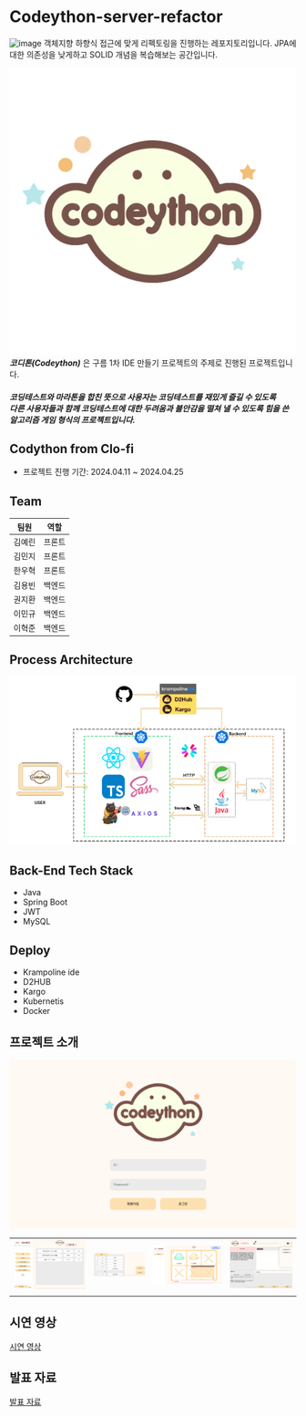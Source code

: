 # Codeython-server-refactor
![image](https://github.com/user-attachments/assets/5ed65391-d8c6-4b5d-a5ad-8cab26d3a6dd)
객체지향 하향식 접근에 맞게 리펙토링을 진행하는 레포지토리입니다.
JPA에 대한 의존성을 낮게하고 SOLID 개념을 복습해보는 공간입니다.

![대표사진](/images/CodeythonLogo_star.png)
**_코디톤(Codeython)_** 은 구름 1차 IDE 만들기 프로젝트의 주제로 진행된 프로젝트입니다.<br/>

##### 코딩테스트와 마라톤을 합친 뜻으로 사용자는 코딩테스트를 재밌게 즐길 수 있도록<br/>다른 사용자들과 함께 코딩테스트에 대한 두려움과 불안감을 떨쳐 낼 수 있도록 힘을 쓴 알고리즘 게임 형식의 프로젝트입니다.

## Codython from Clo-fi

- 프로젝트 진행 기간: 2024.04.11 ~ 2024.04.25

## Team

|  팀원  |  역할  |
| :----: | :----: |
| 김예린 | 프론트 |
| 김민지 | 프론트 |
| 한우혁 | 프론트 |
| 김용빈 | 백엔드 |
| 권지환 | 백엔드 |
| 이민규 | 백엔드 |
| 이혁준 | 백엔드 |

## Process Architecture

![사진5](/images/img5.png)

## Back-End Tech Stack

- Java
- Spring Boot
- JWT
- MySQL


## Deploy

- Krampoline ide
- D2HUB
- Kargo
- Kubernetis
- Docker

## 프로젝트 소개

![사진1](/images/img0.png)

|                                       |                                       |                                       |                                       |
| :-----------------------------------: | :-----------------------------------: | :-----------------------------------: | :-----------------------------------: |
| ![사진1](/images/img1.png) | ![사진2](/images/img2.png) | ![사진3](/images/img3.png) | ![사진4](/images/img4.png) |
|                                       |                                       |                                       |                                       |

## 시연 영상

[시연 영상](https://drive.google.com/file/d/174hStHNZWSNoxH1P3DUSQQMqQ5bnSkfq/view?usp=sharing)

## 발표 자료

[발표 자료](https://docs.google.com/presentation/d/1PQ1hcBPc_Nb0JrPQ-iBCKFcLmSF4IQszJC995z7VClc/edit#slide=id.p)

